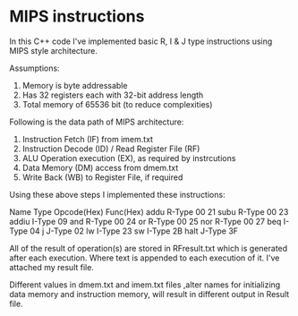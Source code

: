 # MIPS instructions

In this C++ code I've implemented basic R, I & J type instructions using MIPS style architecture.

Assumptions:
1. Memory is byte addressable
2. Has 32 registers each with 32-bit address length
3. Total memory of 65536 bit (to reduce complexities)


Following is the data path of MIPS architecture:

1. Instruction Fetch (IF) from imem.txt
2. Instruction Decode (ID) / Read Register File (RF)
3. ALU Operation execution (EX), as required by instrcutions
4. Data Memory (DM) access from dmem.txt
5. Write Back (WB) to Register File, if required


Using these above steps I implemented these instructions:

Name		Type		Opcode(Hex)	Func(Hex)
addu		R-Type 	00			21
subu 		R-Type 	00 			23
addiu 	I-Type 	09
and 		R-Type 	00 			24
or 		R-Type 	00 			25
nor 		R-Type 	00 			27
beq 		I-Type 	04
j 		J-Type 	02
lw 		I-Type 	23
sw 		I-Type 	2B
halt 		J-Type 	3F

All of the result of operation(s) are stored in RFresult.txt which is generated after each execution. Where text is appended to each execution of it.
I've attached my result file.

Different values in dmem.txt and imem.txt files ,alter names for initializing data memory and instruction memory, will result in different output in Result file.